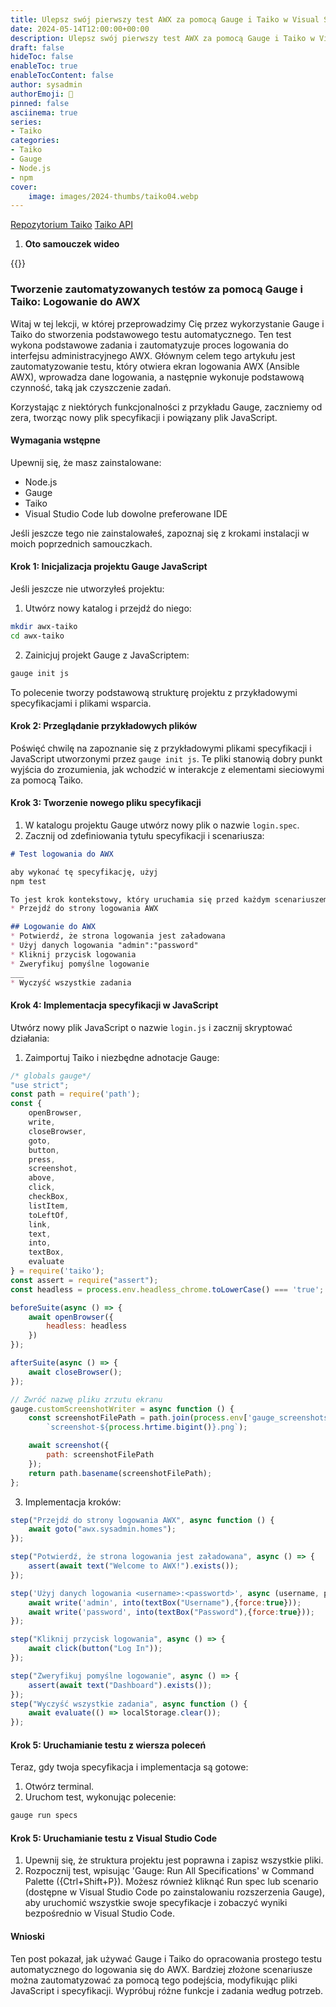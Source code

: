 ```yaml
---
title: Ulepsz swój pierwszy test AWX za pomocą Gauge i Taiko w Visual Studio Code
date: 2024-05-14T12:00:00+00:00
description: Ulepsz swój pierwszy test AWX za pomocą Gauge i Taiko w Visual Studio Code
draft: false
hideToc: false
enableToc: true
enableTocContent: false
author: sysadmin
authorEmoji: 🐧
pinned: false
asciinema: true
series:
- Taiko
categories:
- Taiko
- Gauge
- Node.js
- npm
cover:
    image: images/2024-thumbs/taiko04.webp
---
```


[Repozytorium Taiko](https://github.com/getgauge/taiko)
[Taiko API](https://docs.taiko.dev/)

1. **Oto samouczek wideo**

{{<youtube FdoGmHA4tEQ>}}


### **Tworzenie zautomatyzowanych testów za pomocą Gauge i Taiko: Logowanie do AWX**

Witaj w tej lekcji, w której przeprowadzimy Cię przez wykorzystanie Gauge i Taiko do stworzenia podstawowego testu automatycznego. Ten test wykona podstawowe zadania i zautomatyzuje proces logowania do interfejsu administracyjnego AWX. Głównym celem tego artykułu jest zautomatyzowanie testu, który otwiera ekran logowania AWX (Ansible AWX), wprowadza dane logowania, a następnie wykonuje podstawową czynność, taką jak czyszczenie zadań.

Korzystając z niektórych funkcjonalności z przykładu Gauge, zaczniemy od zera, tworząc nowy plik specyfikacji i powiązany plik JavaScript.

#### **Wymagania wstępne**

Upewnij się, że masz zainstalowane:

- Node.js
- Gauge
- Taiko
- Visual Studio Code lub dowolne preferowane IDE

Jeśli jeszcze tego nie zainstalowałeś, zapoznaj się z krokami instalacji w moich poprzednich samouczkach.

#### **Krok 1: Inicjalizacja projektu Gauge JavaScript**

Jeśli jeszcze nie utworzyłeś projektu:

1. Utwórz nowy katalog i przejdź do niego:

```bash
mkdir awx-taiko
cd awx-taiko
```
2. Zainicjuj projekt Gauge z JavaScriptem:

```bash
gauge init js
```

To polecenie tworzy podstawową strukturę projektu z przykładowymi specyfikacjami i plikami wsparcia.

#### **Krok 2: Przeglądanie przykładowych plików**

Poświęć chwilę na zapoznanie się z przykładowymi plikami specyfikacji i JavaScript utworzonymi przez `gauge init js`. Te pliki stanowią dobry punkt wyjścia do zrozumienia, jak wchodzić w interakcje z elementami sieciowymi za pomocą Taiko.

#### **Krok 3: Tworzenie nowego pliku specyfikacji**

1. W katalogu projektu Gauge utwórz nowy plik o nazwie `login.spec`.
2. Zacznij od zdefiniowania tytułu specyfikacji i scenariusza:

```markdown
# Test logowania do AWX

aby wykonać tę specyfikację, użyj
npm test

To jest krok kontekstowy, który uruchamia się przed każdym scenariuszem
* Przejdź do strony logowania AWX

## Logowanie do AWX
* Potwierdź, że strona logowania jest załadowana
* Użyj danych logowania "admin":"password"
* Kliknij przycisk logowania
* Zweryfikuj pomyślne logowanie
___
* Wyczyść wszystkie zadania
```

#### **Krok 4: Implementacja specyfikacji w JavaScript**

Utwórz nowy plik JavaScript o nazwie `login.js` i zacznij skryptować działania:

1. Zaimportuj Taiko i niezbędne adnotacje Gauge:

```javascript
/* globals gauge*/
"use strict";
const path = require('path');
const {
    openBrowser,
    write,
    closeBrowser,
    goto,
    button,
    press,
    screenshot,
    above,
    click,
    checkBox,
    listItem,
    toLeftOf,
    link,
    text,
    into,
    textBox,
    evaluate
} = require('taiko');
const assert = require("assert");
const headless = process.env.headless_chrome.toLowerCase() === 'true';

beforeSuite(async () => {
    await openBrowser({
        headless: headless
    })
});

afterSuite(async () => {
    await closeBrowser();
});

// Zwróć nazwę pliku zrzutu ekranu
gauge.customScreenshotWriter = async function () {
    const screenshotFilePath = path.join(process.env['gauge_screenshots_dir'],
        `screenshot-${process.hrtime.bigint()}.png`);

    await screenshot({
        path: screenshotFilePath
    });
    return path.basename(screenshotFilePath);
};
```

3. Implementacja kroków:

```javascript
step("Przejdź do strony logowania AWX", async function () {
    await goto("awx.sysadmin.homes");
});

step("Potwierdź, że strona logowania jest załadowana", async () => {
    assert(await text("Welcome to AWX!").exists());
});

step('Użyj danych logowania <username>:<passwortd>', async (username, password) => {
    await write('admin', into(textBox("Username"),{force:true}));
    await write('password', into(textBox("Password"),{force:true}));
});

step("Kliknij przycisk logowania", async () => {
    await click(button("Log In"));
});

step("Zweryfikuj pomyślne logowanie", async () => {
    assert(await text("Dashboard").exists());
});
step("Wyczyść wszystkie zadania", async function () {
    await evaluate(() => localStorage.clear());
});
```

#### **Krok 5: Uruchamianie testu z wiersza poleceń**

Teraz, gdy twoja specyfikacja i implementacja są gotowe:

1. Otwórz terminal.
2. Uruchom test, wykonując polecenie:

```bash
gauge run specs
```

#### **Krok 5: Uruchamianie testu z Visual Studio Code**

1. Upewnij się, że struktura projektu jest poprawna i zapisz wszystkie pliki.
2. Rozpocznij test, wpisując 'Gauge: Run All Specifications' w Command Palette ({Ctrl+Shift+P}). Możesz również kliknąć Run spec lub scenario (dostępne w Visual Studio Code po zainstalowaniu rozszerzenia Gauge), aby uruchomić wszystkie swoje specyfikacje i zobaczyć wyniki bezpośrednio w Visual Studio Code.

#### **Wnioski**

Ten post pokazał, jak używać Gauge i Taiko do opracowania prostego testu automatycznego do logowania się do AWX. Bardziej złożone scenariusze można zautomatyzować za pomocą tego podejścia, modyfikując pliki JavaScript i specyfikacji. Wypróbuj różne funkcje i zadania według potrzeb.